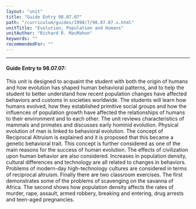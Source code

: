 ```yaml
---
layout: "unit"
title: "Guide Entry 98.07.07"
path: "/curriculum/guides/1998/7/98.07.07.x.html"
unitTitle: "Evolution, Population and Humans"
unitAuthor: "Richard R. MacMahon"
keywords: ""
recommendedFor: ""
---
```

<body>
<hr/>
<h4>
Guide Entry to 98.07.07:
</h4>
This unit is designed to acquaint the student with both the origin of humans and how evolution has shaped human behavioral patterns, and to help the student to better understand how recent population changes have affected behaviors and customs in societies worldwide.  The students will learn how humans evolved, how they established primitive social groups and how the influences of population growth have affected the relationships of humans to their environment and to each other.  The unit reviews characteristics of mammals and primates and discusses early hominid evolution.  Physical evolution of man is linked to behavioral evolution.  The concept of Reciprocal Altruism is explained and it is proposed that this became a genetic behavioral trait.  This concept is further considered as one of the main reasons for the success of human evolution.  The effects of civilization upon human behavior are also considered.  Increases in population density, cultural differences and technology are all related to changes in behaviors.  Problems of modern-day high-technology cultures are considered in terms of reciprocal altruism.  Finally there are two classroom exercises.  The first demonstrates some of the problems of scavenging on the savanna of Africa.  The second shows how population density affects the rates of murder, rape, assault, armed robbery, breaking and entering, drug arrests and teen-aged pregnancies.
</body>